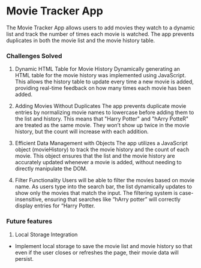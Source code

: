 # Movie Tracker App



The Movie Tracker App allows users to add movies they watch to a dynamic list and track the number of times each movie is watched. The app prevents duplicates in both the movie list and the movie history table.

### Challenges Solved
1. Dynamic HTML Table for Movie History
Dynamically generating an HTML table for the movie history was implemented using JavaScript. This allows the history table to update every time a new movie is added, providing real-time feedback on how many times each movie has been added.

2. Adding Movies Without Duplicates
The app prevents duplicate movie entries by normalizing movie names to lowercase before adding them to the list and history. This means that "Harry Potter" and "hArry PotteR" are treated as the same movie. They won’t show up twice in the movie history, but the count will increase with each addition.

3. Efficient Data Management with Objects
The app utilizes a JavaScript object (movieHistory) to track the movie history and the count of each movie. This object ensures that the list and the movie history are accurately updated whenever a movie is added, without needing to directly manipulate the DOM.

4. Filter Functionality
Users will be able to filter the movies based on movie name. As users type into the search bar, the list dynamically updates to show only the movies that match the input. The filtering system is case-insensitive, ensuring that searches like “hArry potter” will correctly display entries for “Harry Potter.

### Future features
1. Local Storage Integration
- Implement local storage to save the movie list and movie history so that even if the user closes or refreshes the page, their movie data will persist.